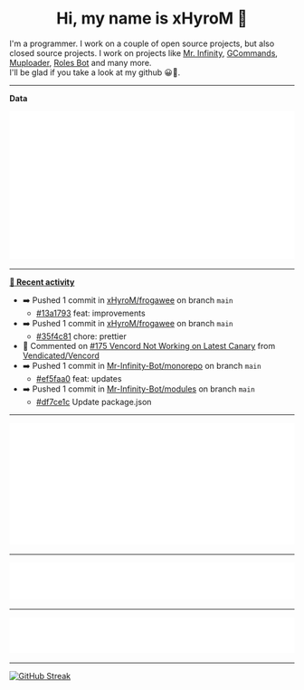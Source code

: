 <p align="center">
    <!-- <img src="https://avatars.githubusercontent.com/u/56601352" width="192" alt="hyro's pfp" /> -->
    <h1 align="center">Hi, my name is xHyroM 👋</h1>
</p>

I'm a programmer. I work on a couple of open source projects, but also closed source projects. I work on projects like [Mr. Infinity](https://discord.com/oauth2/authorize?client_id=720321585625694239&scope=bot%20applications.commands&permissions=8&redirect_uri=https://blobs.gq/imanager&prompt=consent&response_type=code), [GCommands](https://github.com/Garlic-Team/GCommands), [Muploader](https://github.com/xHyroM/Muploader), [Roles Bot](https://github.com/xHyroM/roles-bot) and many more.  
I'll be glad if you take a look at my github 😀👀.

___
**Data**

<img src="https://github.com/xHyroM/xHyroM/blob/master/.cache/base.svg">

___

**[📰 Recent activity](https://github.com/xHyroM)**
* ➡️ Pushed 1 commit in [xHyroM/frogawee](https://github.com/xHyroM/frogawee) on branch `main`
  * [#13a1793](https://github.com/xHyroM/frogawee/commit/13a1793) feat: improvements
* ➡️ Pushed 1 commit in [xHyroM/frogawee](https://github.com/xHyroM/frogawee) on branch `main`
  * [#35f4c81](https://github.com/xHyroM/frogawee/commit/35f4c81) chore: prettier
* 💬 Commented on [#175 Vencord Not Working on Latest Canary](https://github.com/Vendicated/Vencord/issues/175) from [Vendicated/Vencord](https://github.com/Vendicated/Vencord)
* ➡️ Pushed 1 commit in [Mr-Infinity-Bot/monorepo](https://github.com/Mr-Infinity-Bot/monorepo) on branch `main`
  * [#ef5faa0](https://github.com/Mr-Infinity-Bot/monorepo/commit/ef5faa0) feat: updates
* ➡️ Pushed 1 commit in [Mr-Infinity-Bot/modules](https://github.com/Mr-Infinity-Bot/modules) on branch `main`
  * [#df7ce1c](https://github.com/Mr-Infinity-Bot/modules/commit/df7ce1c) Update package.json


___

<img src="https://github.com/xHyroM/xHyroM/blob/master/.cache/isocalendar.svg">

___

<img src="https://github.com/xHyroM/xHyroM/blob/master/.cache/languages.svg">

___

<img src="https://github.com/xHyroM/xHyroM/blob/master/.cache/achievements.svg">

___

[![GitHub Streak](https://github-readme-streak-stats.herokuapp.com?user=xHyroM&theme=dark&hide_border=true&date_format=M%20j%5B%2C%20Y%5D)](https://git.io/streak-stats)
